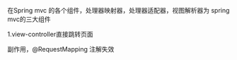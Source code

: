 在Spring mvc 的各个组件，处理器映射器，处理器适配器，视图解析器为 spring mvc的三大组件

1.view-controller直接跳转页面

副作用，@RequestMapping 注解失效

